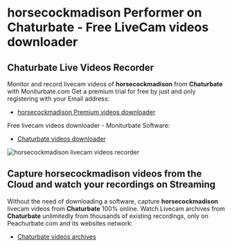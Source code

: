 # horsecockmadison Performer on Chaturbate - Free LiveCam videos downloader

## Chaturbate Live Videos Recorder

Monitor and record livecam videos of **horsecockmadison** from **Chaturbate** with Moniturbate.com
Get a premium trial for free by just and only registering with your Email address:
* [horsecockmadison Premium videos downloader](https://moniturbate.com/request-demo-licence-key.html)

Free livecam videos downloader - Moniturbate Software:
* [Chaturbate videos downloader](https://moniturbate.com/moniturbate-download-software.html)

![horsecockmadison livecam videos recorder](https://peachurnet.com/templates/moniturbate-software.png)


## Capture horsecockmadison videos from the Cloud and watch your recordings on Streaming

Without the need of downloading a software, capture **horsecockmadison** livecam videos from **Chaturbate** 100% online.
Watch Livecam archives from **Chaturbate** unlimitedly from thousands of existing recordings, only on Peachurbate.com and its websites network:
* [Chaturbate videos archives](https://peachurnet.com/)